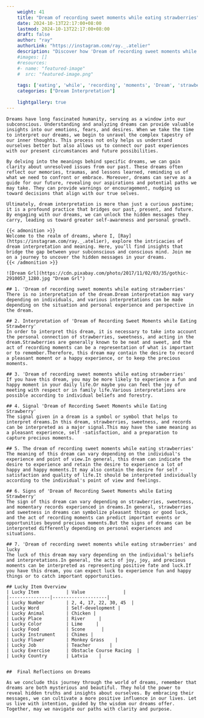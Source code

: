 ```yaml
---
    weight: 41
    title: "Dream of recording sweet moments while eating strawberries"  # Assuming 'title' column exists
    date: 2024-10-13T22:17:00+08:00
    lastmod: 2024-10-13T22:17:00+08:00
    draft: false
    author: "ray"
    authorLink: "https://instagram.com/ray._.atelier"
    description: "Discover how 'Dream of recording sweet moments while eating strawberries' can interpret your future and uncover its significant meanings in your life."
    #images: []
    #resources:
    #- name: "featured-image"
    #  src: "featured-image.png"
    
    tags: ['eating', 'while', 'recording', 'moments', 'Dream', 'strawberries', 'of', 'sweet']
    categories: ["Dream Interpretation"]
    
    lightgallery: true
---
```

    
    Dreams have long fascinated humanity, serving as a window into our subconscious. Understanding and analyzing dreams can provide valuable insights into our emotions, fears, and desires. When we take the time to interpret our dreams, we begin to unravel the complex tapestry of our inner thoughts. This process not only helps us understand ourselves better but also allows us to connect our past experiences with our present circumstances and future possibilities.
    
    By delving into the meanings behind specific dreams, we can gain clarity about unresolved issues from our past. These dreams often reflect our memories, traumas, and lessons learned, reminding us of what we need to confront or embrace. Moreover, dreams can serve as a guide for our future, revealing our aspirations and potential paths we may take. They can provide warnings or encouragement, nudging us toward decisions that align with our true selves.
    
    Ultimately, dream interpretation is more than just a curious pastime; it is a profound practice that bridges our past, present, and future. By engaging with our dreams, we can unlock the hidden messages they carry, leading us toward greater self-awareness and personal growth.
    
    {{< admonition >}}
    Welcome to the realm of dreams, where I, [Ray](https://instagram.com/ray._.atelier), explore the intricacies of dream interpretation and meaning. Here, you’ll find insights that bridge the gap between your subconscious and conscious mind. Join me on a journey to uncover the hidden messages in your dreams.
    {{< /admonition >}}
    
    ![Dream Grl](https://cdn.pixabay.com/photo/2017/11/02/03/35/gothic-2910057_1280.jpg "Dream Grl")
    
    ## 1. 'Dream of recording sweet moments while eating strawberries'
    There is no interpretation of the dream.Dream interpretation may vary depending on individuals, and various interpretations can be made depending on the situation and personal experience and perspective in the dream.
    
    ## 2. Interpretation of 'Dream of Recording Sweet Moments while Eating Strawberry'
    In order to interpret this dream, it is necessary to take into account the personal connection of strawberries, sweetness, and acting in the dream.Strawberries are generally known to be neat and sweet, and the act of recording moments can be a representation of what is important or to remember.Therefore, this dream may contain the desire to record a pleasant moment or a happy experience, or to keep the precious moments.
    
    ## 3. 'Dream of recording sweet moments while eating strawberries'
    If you have this dream, you may be more likely to experience a fun and happy moment in your daily life.Or maybe you can feel the joy of meeting with respect or in family life.Various interpretations are possible according to individual beliefs and forestry.
    
    ## 4. Signal 'Dream of Recording Sweet Moments while Eating Strawberry'
    The signal given in a dream is a symbol or symbol that helps to interpret dreams.In this dream, strawberries, sweetness, and records can be interpreted as a major signal.This may have the same meaning as a pleasant experience, self -satisfaction, and a preparation to capture precious moments.
    
    ## 5. The dream of recording sweet moments while eating strawberries'
    The meaning of this dream can vary depending on the individual's experience and point of view.In general, this dream can indicate the desire to experience and retain the desire to experience a lot of happy and happy moments.It may also contain the desire for self -satisfaction and quality of life.It should be interpreted individually according to the individual's point of view and feelings.
    
    ## 6. Signs of 'Dream of Recording Sweet Moments while Eating Strawberry'
    The sign of this dream can vary depending on strawberries, sweetness, and momentary records experienced in dreams.In general, strawberries and sweetness in dreams can symbolize pleasant things or good luck, and the act of recording moments can predict important events or opportunities beyond precious moments.But the signs of dreams can be interpreted differently depending on personal experiences and situations.
    
    ## 7. 'Dream of recording sweet moments while eating strawberries' and lucky
    The luck of this dream may vary depending on the individual's beliefs and interpretations.In general, the acts of joy, joy, and precious moments can be interpreted as representing positive fate and luck.If you have this dream, you can expect luck to experience fun and happy things or to catch important opportunities.
    
    ## Lucky Item Overview
    | Lucky Item          | Value              |
    |---------------|--------------------|
    | Lucky Number        | 2, 4, 17, 22, 30, 45  |
    | Lucky Word          | Self-development |
    | Lucky Animal        | Chicken |
    | Lucky Place         | River     |
    | Lucky Color         | Lime     |
    | Lucky Food          | Scone      |
    | Lucky Instrument    | Chimes |
    | Lucky Flower        | Monkey Grass    |
    | Lucky Job           | Teacher       |
    | Lucky Exercise      | Obstacle Course Racing  |
    | Lucky Country       | Latvia    |
    
    
    ##  Final Reflections on Dreams
    
    As we conclude this journey through the world of dreams, remember that dreams are both mysterious and beautiful. They hold the power to reveal hidden truths and insights about ourselves. By embracing their messages, we can cultivate a more positive influence in our lives. Let us live with intention, guided by the wisdom our dreams offer. Together, may we navigate our paths with clarity and purpose.
    